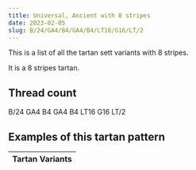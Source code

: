 ```yaml
---
title: Universal, Ancient with 8 stripes
date: 2023-02-05
slug: B/24/GA4/B4/GA4/B4/LT16/G16/LT/2
---
```

This is a list of all the tartan sett variants with 8 stripes.

It is a 8 stripes tartan.


## Thread count
B/24 GA4 B4 GA4 B4 LT16 G16 LT/2

## Examples of this tartan pattern

| Tartan Variants |
|---------------|
